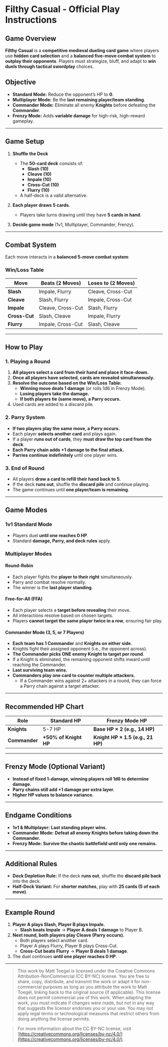 # Filthy Casual - Official Play Instructions

## Game Overview
**Filthy Casual** is a **competitive medieval dueling card game** where players use **hidden card selection** and a **balanced five-move combat system** to **outplay their opponents**. Players must strategize, bluff, and adapt to **win duels through tactical swordplay** choices.

## Objective
- **Standard Mode:** Reduce the opponent’s HP to **0**.
- **Multiplayer Mode:** Be the **last remaining player/team standing**.
- **Commander Mode:** Eliminate all enemy **Knights** before defeating the **Commander**.
- **Frenzy Mode:** Adds **variable damage** for high-risk, high-reward gameplay.

---

## **Game Setup**
1. **Shuffle the Deck**  
   - The **50-card deck** consists of:
     - **Slash (10)**
     - **Cleave (10)**
     - **Impale (10)**
     - **Cross-Cut (10)**
     - **Flurry (10)**
    - A half-deck is a valid alternative.

2. **Each player draws 5 cards.**  
   - Players take turns drawing until they have **5 cards in hand**.

3. **Decide game mode** (1v1, Multiplayer, Commander, Frenzy).  

---

## **Combat System**
Each move interacts in a **balanced 5-move combat system**:

### **Win/Loss Table**

| **Move**    | **Beats (2 Moves)**  | **Loses to (2 Moves)** |
|------------|---------------------|---------------------|
| **Slash**   | Impale, Flurry      | Cleave, Cross-Cut  |
| **Cleave**  | Slash, Flurry       | Impale, Cross-Cut  |
| **Impale**  | Cleave, Cross-Cut   | Slash, Flurry      |
| **Cross-Cut** | Slash, Cleave      | Impale, Flurry     |
| **Flurry**  | Impale, Cross-Cut   | Slash, Cleave      |

---

## **How to Play**
### **1. Playing a Round**
1. **All players select a card from their hand and place it face-down.**  
2. **Once all players have selected, cards are revealed simultaneously.**  
3. **Resolve the outcome based on the Win/Loss Table:**
   - **Winning move deals 1 damage** (or rolls 1d6 in Frenzy Mode).
   - **Losing players take the damage.**
   - **If both players tie (same move), a Parry occurs.**
4. Used cards are added to a discard pile.

### **2. Parry System**
- **If two players play the same move, a Parry occurs.**
- Each player **selects another card** and plays again.
- If a player **runs out of cards**, they **must draw the top card from the deck**.
- **Each Parry chain adds +1 damage to the final attack.**
- **Parries continue indefinitely** until one player wins.

### **3. End of Round**
- All players **draw a card to refill their hand back to 5**.
- If the deck **runs out**, shuffle the **discard pile** and continue playing.
- The game continues until **one player/team is remaining**.

---

## **Game Modes**
### **1v1 Standard Mode**
- Players duel **until one reaches 0 HP**.
- Standard **damage, Parry, and deck rules** apply.

### **Multiplayer Modes**
#### **Round-Robin**
- Each player fights the **player to their right** simultaneously.
- Parry and combat resolve normally.
- The winner is the **last player standing**.

#### **Free-for-All (FFA)**
- Each player selects a **target before revealing** their move.
- All interactions resolve based on chosen targets.
- Players **cannot target the same player twice in a row**, ensuring fair play.

#### **Commander Mode (3, 5, or 7 Players)**
- **Each team has 1 Commander** and **Knights on either side**.
- Knights fight their assigned opponent (i.e., the opponent across).
- **The Commander picks ONE enemy Knight to target per round**.
- If a Knight is eliminated, the remaining opponent shifts inward until reaching the Commander.
- **Last surviving team wins.**
- **Commanders play one card to counter multiple attackers.**
    - If a Commander wins against 2+ attackers in a round, they can force a Parry chain against a target attacker.

---

## Recommended HP Chart

| **Role**     | **Standard HP** | **Frenzy Mode HP** |
|-------------|------------------|------------------|
| **Knights**  | 5-7 HP  | **Base HP × 2 (e.g., 14 HP)**  |
| **Commander** | **+50% of Knight HP** | **Knight HP × 1.5 (e.g., 21 HP)** |

---

## **Frenzy Mode (Optional Variant)**
- **Instead of fixed 1-damage, winning players roll 1d6 to determine damage.**
- **Parry chains still add +1 damage per extra layer.**
- **Higher HP values to balance variance.**

---

## **Endgame Conditions**
- **1v1 & Multiplayer:** **Last standing player wins.**
- **Commander Mode:** **Defeat all enemy Knights before taking down the Commander.**
- **Frenzy Mode:** **Survive the chaotic battlefield until only one remains.**

---

## **Additional Rules**
- **Deck Depletion Rule:** If the deck **runs out**, shuffle the **discard pile back** into the deck.
- **Half-Deck Variant:** For **shorter matches**, play with **25 cards (5 of each move)**.

---

## **Example Round**
1. **Player A plays Slash, Player B plays Impale.**
   - **Slash beats Impale** → **Player A deals 1 damage** to Player B.
2. **Next round, both players play Cleave (Parry occurs).**
   - Both players select another card.
   - Player A plays Flurry, Player B plays Cross-Cut.
   - **Cross-Cut beats Flurry** → **Player B deals 1 damage**.
3. The duel continues **until one player reaches 0 HP**.

---

>This work by Matt Toegel is licensed under the Creative Commons Attribution-NonCommercial (CC BY-NC) license. You are free to share, copy, distribute, and transmit the work or adapt it for non-commercial purposes as long as you attribute the work to Matt Toegel, linking back to the original source (if applicable). This license does not permit commercial use of this work. When adapting the work, you must indicate if changes were made, but not in any way that suggests the licensor endorses you or your use. You may not apply legal terms or technological measures that restrict others from doing anything the license permits.

>For more information about the CC BY-NC license, visit [https://creativecommons.org/licenses/by-nc/4.0/](https://creativecommons.org/licenses/by-nc/4.0/).
